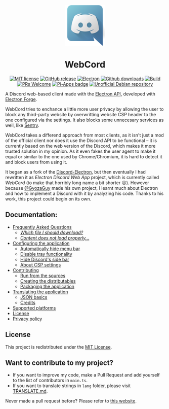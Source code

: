 <!--                                   Now featuring: ASCII-friendly README <3                                          -->
<div align='center'>
<a href='https://discord.com'> <img src='../icons/app.png' width='128px'> </a> 
<h1>WebCord</h1>

<!--
                                                 ______________________
                                                /                      \
                                                |                      |
                                                |     /--\____/--\     |
                                                |    /   _    _   \    |
                                                |   /   (_)  (_)   \   |
                                                |  |     ______     |  |
                                                |   \___/      \___/   |
                                                |                      |
                                                \_________________\    |
                                                                    \  |
                                                                      \|        Art by SpacingBat3 (IT'S NOT STOLEN :P)
						     
–––––––––––––––––––––––––––––––––––––––––––––––––––– W e b C o r d ––––––––––––––––––––––––––––––––––––––––––––––––––––––––

		         MIT • Electron • Pull Request Welcome • Pi Apps • Debian Repository
-->

[![MIT license](https://img.shields.io/badge/License-MIT-C23939.svg)](COPYING)
[![GitHub release](https://img.shields.io/github/release/SpacingBat3/electron-discord-webapp.svg?label=Release)](https://github.com/SpacingBat3/WebCord/tags)
[![Electron](https://img.shields.io/github/package-json/dependency-version/SpacingBat3/WebCord/dev/electron?color=%236CB2BF&label=Electron)](https://www.electronjs.org/)
[![Github downloads](https://img.shields.io/github/downloads/SpacingBat3/electron-discord-webapp/total.svg?label=Downloads&color=%236586B3)](https://github.com/SpacingBat3/releases)
[![Build](https://img.shields.io/github/workflow/status/SpacingBat3/WebCord/Run%20tests?label=Build&logo=github)](../../../actions/workflows/build.yml)
[![PRs Welcome](https://img.shields.io/badge/Pull%20requests-welcome-brightgreen.svg)](#want-to-contribute-to-my-project)
[![Pi-Apps badge](https://badgen.net/badge/Pi-Apps%3F/Yes!/c51a4a?icon=https://raw.githubusercontent.com/Botspot/pi-apps/master/icons/vector/logo.svg)](https://github.com/Botspot/pi-apps)
[![Unofficial Debian repository](https://img.shields.io/endpoint?url=https%3A%2F%2Frunkit.io%2Fspacingbat3%2Fwebcord-debian-badge%2Fbranches%2Fmaster)](https://itai-nelken.github.io/Webcord_debian-repo/)
</div>

<!-- –––––––––––––––––––––––––––––––––––––––––––––––––––––––––––––––––––––––––––––––––––––––––––––––––––––––––––––––––– -->

A Discord web-based client made with the [Electron API](https://github.com/electron/electron), developed with [Electron Forge](https://github.com/electron-userland/electron-forge).

WebCord tries to enchance a little more user privacy by allowing the user to block any third-party website by overwritting website CSP header to the one configured via the settings. It also blocks some unnecesary services as well, like [Sentry](https://sentry.io).

WebCord takes a differend approach from most clients, as it isn't just a mod of the official client nor does it use the Discord API to be functional – it is currently based on the web version of the Discord, which makes it more trusted solution in my opinion. As it even fakes the user agent to make it equal or similar to the one used by Chrome/Chromium, it is hard to detect it and block users from using it.

It began as a fork of the [Discord-Electron](https://github.com/GyozaGuy/Discord-Electron), but then eventually I had rewritten it as *Electron Discord Web App* project, which is currently called *WebCord* (to make that horribly long name a bit shorter 😉). However because [@GyozaGuy](https://github.com/GyozaGuy) made his own project, I learnt much about Electron and how to implement a Discord with it by analyzing his code. Thanks to his work, this project could begin on its own.

## Documentation:
- [Frequently Asked Questions](FAQ.md)
  - *[Which file I should download?](FAQ.md#which-file-i-should-download)*
  - *[Content does not load properly...]()*
- [Configuring the application](Settings.md)
  - [Automatically hide menu bar](Settings.md#auto-hide-menu-bar)
  - [Disable tray functionality](Settings.md#disable-tray)
  - [Hide Discord's side bar](Settings.md#hide-side-bar)
  - [About CSP settings](Settings.md#content-security-policy-settings)
- [Contributing](Contributing.md)
  - [Run from the sources](Contributing.md#run)
  - [Creating the distributables](Contributing.md#creating-distributables)
  - [Packaging the application](Contributing.md#packaging)
- [Translating the application](Translate.md)
  - [JSON basics](Translate.md#dont-know-the-json-syntax)
  - [Credits](Translate.md#the-people-that-hepled-me-with-the-app-translation)
- [Supported platforms](Support.md)
- [License](../LICENSE)
- [Privacy policy](Privacy.md)

## License
This project is redistributed under the [MIT License](../LICENSE).

## Want to contribute to my project?
- If you want to improve my code, make a Pull Request and add yourself to the list of contributors in `main.ts`.
- If you want to translate strings in `lang` folder, please visit [TRANSLATE.md](Translate.md).

Never made a pull request before? Please refer to [this website](http://makeapullrequest.com). 
